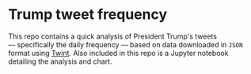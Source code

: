 # Trump tweet frequency

This repo contains a quick analysis of President Trump's tweets — specifically the daily frequency — based on data downloaded in `JSON` format using [Twint](https://github.com/twintproject/twint). Also included in this repo is a Jupyter notebook detailing the analysis and chart.